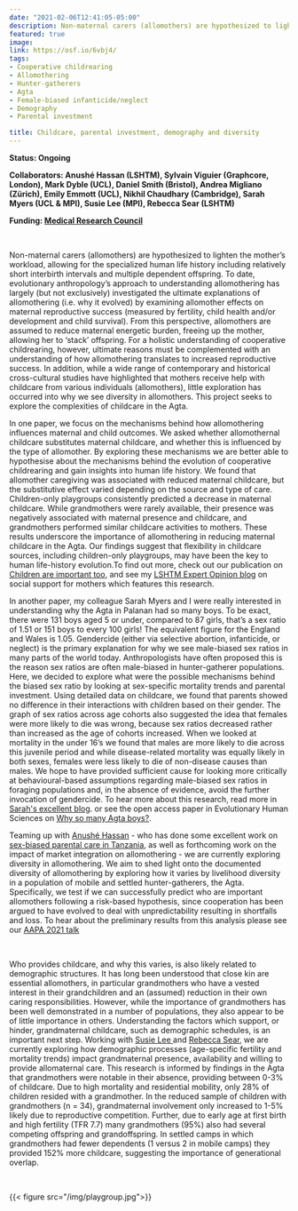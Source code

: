 ```yaml
---
date: "2021-02-06T12:41:05-05:00"
description: Non-maternal carers (allomothers) are hypothesized to lighten the mother’s workload, allowing for the specialized human life history including relatively short interbirth intervals and multiple dependent offspring. To date, evolutionary anthropology’s approach to understanding allomothering has largely (but not exclusively) investigated the ultimate explanations of allomothering (i.e. why it evolved) by examining allomother effects on maternal reproductive success (measured by fertility, child health and/or development and child survival). From this perspective, allomothers are assumed to reduce maternal energetic burden, freeing up the mother, allowing her to ‘stack’ offspring. For a holistic understanding of cooperative childrearing, however, ultimate reasons must be complemented with an understanding of how allomothering translates to increased reproductive success. In addition, while a wide range of contemporary and historical cross-cultural studies have highlighted that mothers receive help with childcare from various individuals (allomothers), little exploration has occurred into why we see diversity in allomothers. This project seeks to explore the complexities of childcare in the Agta.
featured: true
image:
link: https://osf.io/6vbj4/ 
tags:
- Cooperative childrearing
- Allomothering
- Hunter-gatherers
- Agta
- Female-biased infanticide/neglect
- Demography
- Parental investment

title: Childcare, parental investment, demography and diversity
---
```


**Status: Ongoing**

**Collaborators: Anushé Hassan (LSHTM), Sylvain Viguier (Graphcore, London), Mark Dyble (UCL), Daniel Smith (Bristol), Andrea Migliano (Zürich), Emily Emmott (UCL), Nikhil Chaudhary (Cambridge), Sarah Myers (UCL & MPI), Susie Lee (MPI), Rebecca Sear (LSHTM)**

**Funding: [Medical Research Council](https://mrc.ukri.org/skills-careers/fellowships/skills-development-fellowships/)**

​

Non-maternal carers (allomothers) are hypothesized to lighten the mother’s workload, allowing for the specialized human life history including relatively short interbirth intervals and multiple dependent offspring. To date, evolutionary anthropology’s approach to understanding allomothering has largely (but not exclusively) investigated the ultimate explanations of allomothering (i.e. why it evolved) by examining allomother effects on maternal reproductive success (measured by fertility, child health and/or development and child survival). From this perspective, allomothers are assumed to reduce maternal energetic burden, freeing up the mother, allowing her to ‘stack’ offspring. For a holistic understanding of cooperative childrearing, however, ultimate reasons must be complemented with an understanding of how allomothering translates to increased reproductive success. In addition, while a wide range of contemporary and historical cross-cultural studies have highlighted that mothers receive help with childcare from various individuals (allomothers), little exploration has occurred into why we see diversity in allomothers. This project seeks to explore the complexities of childcare in the Agta.

In one paper, we focus on the mechanisms behind how allomothering influences maternal and child outcomes. We asked whether allomothernal childcare substitutes maternal childcare, and whether this is influenced by the type of allomother. By exploring these mechanisms we are better able to hypothesise about the mechanisms behind the evolution of cooperative childrearing and gain insights into human life history. We found that allomother caregiving was associated with reduced
maternal childcare, but the substitutive effect varied depending on the source and type of care. Children-only playgroups consistently predicted a decrease in maternal childcare. While grandmothers were rarely available, their presence was negatively associated with maternal presence and childcare, and grandmothers performed similar childcare activities to mothers.
These results underscore the importance of allomothering in reducing maternal childcare in the Agta. Our findings suggest that flexibility in childcare sources, including children-only playgroups, may have been the key to human life-history evolution.To find out more, check out our publication on  	[Children are important too](https://royalsocietypublishing.org/toc/rstb/376/1827), and see my [LSHTM Expert Opinion blog](https://www.lshtm.ac.uk/newsevents/expert-opinion) on social support for mothers which features this research. 

In another paper, my colleague Sarah Myers and I were really interested in understanding why the Agta in Palanan had so many boys. To be exact, there were 131 boys aged 5 or under, compared to 87 girls, that’s a sex ratio of 1.51 or 151 boys to every 100 girls! The equivalent figure for the England and Wales is 1.05. Gendercide (either via selective abortion, infanticide, or neglect) is the primary explanation for why we see male-biased sex ratios in many parts of the world today. Anthropologists have often proposed this is the reason sex ratios are often male-biased in hunter-gatherer populations. Here, we decided to explore what were the possible mechanisms behind the biased sex ratio by looking at sex-specific mortality trends and parental investment. Using detailed data on childcare, we found that parents showed no difference in their interactions with children based on their gender. The graph of sex ratios across age cohorts also suggested the idea that females were more likely to die was wrong, because sex ratios decreased rather than increased as the age of cohorts increased. When we looked at mortality in the under 16’s we found that males are more likely to die across this juvenile period and while disease-related mortality was equally likely in both sexes, females were less likely to die of non-disease causes than males. We hope to have provided sufficient cause for looking more critically at behavioural-based assumptions regarding male-biased sex ratios in foraging populations and, in the absence of evidence, avoid the further invocation of gendercide. To hear more about this research, read more in [Sarah's excellent blog](https://mattersofreproduction.com/blog/ ). or see the open access paper in Evolutionary Human Sciences on [Why so many Agta boys?](https://www.cambridge.org/core/services/aop-cambridge-core/content/view/83A0E976E1178011ACB6B21BEE1D2DF3/S2513843X19000045a.pdf/why_so_many_agta_boys_explaining_extreme_sex_ratios_in_philippine_foragers.pdf). 


Teaming up with [Anushé Hassan](https://www.lshtm.ac.uk/aboutus/people/hassan.anushe) - who has done some excellent work on [sex-biased parental care in Tanzania](https://www.cambridge.org/core/journals/evolutionary-human-sciences/article/fathers-favour-sons-mothers-dont-discriminate-sexbiased-parental-care-in-northwestern-tanzania/A61B8C1EB61C1883F70F6D9A8D62B3FF), as well as forthcoming work on the impact of market integration on allomothering - we are currently exploring diversity in allomothering. We aim to shed light onto the documented diversity of allomothering by exploring how it varies by livelihood diversity in a population of mobile and settled hunter-gatherers, the Agta. Specifically, we test if we can successfully predict who are important allomothers following a risk-based hypothesis, since cooperation has been argued to have evolved to deal with unpredictability resulting in shortfalls and loss. To hear about the preliminary results from this analysis please see our [AAPA 2021 talk ](https://www.youtube.com/watch?v=qstbdU_s6-8)

<br/>


Who provides childcare, and why this varies, is also likely related to demographic structures. It has long been understood that close kin are essential allomothers, in particular grandmothers who have a vested interest in their grandchildren and an (assumed) reduction in their own caring responsibilities. However, while the importance of grandmothers has been well demonstrated in a number of populations, they also appear to be of little importance in others. Understanding the factors which support, or hinder, grandmaternal childcare, such as demographic schedules, is an important next step. Working with [Susie Lee ](https://www.demogr.mpg.de/en/about_us_6113/staff_directory_1899/susie_lee_4087/) and [Rebecca Sear](https://www.lshtm.ac.uk/aboutus/people/sear.rebecca), we are currently exploring how demographic processes (age-specific fertility and mortality trends) impact grandmaternal presence, availability and willing to provide allomaternal care. This research is informed by findings in the Agta that grandmothers were notable in their absence, providing between 0-3% of childcare. Due to high mortality and residential mobility, only 28% of children resided with a grandmother. In the reduced sample of children with grandmothers (n = 34), grandmaternal involvement only increased to 1-5% likely due to reproductive competition. Further, due to early age at first birth and high fertility (TFR 7.7) many grandmothers (95%) also had several competing offspring and grandoffspring. In settled camps in which grandmothers had fewer dependents (1 versus 2 in mobile camps) they provided 152% more childcare, suggesting the importance of generational overlap.

<br/>

{{< figure src="/img/playgroup.jpg">}}
